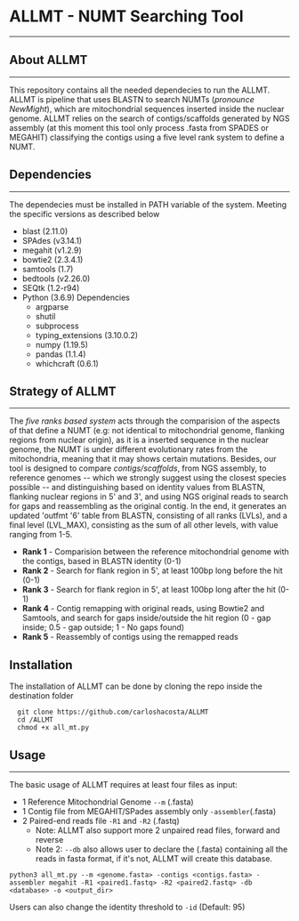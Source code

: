 # ALLMT - NUMT Searching Tool
___

## About ALLMT
___

This repository contains all the needed dependecies to run the ALLMT. ALLMT is pipeline that uses BLASTN to search NUMTs (_pronounce NewMight_), which are mitochondrial sequences inserted inside the nuclear genome. ALLMT relies on the search of contigs/scaffolds generated by NGS assembly (at this moment this tool only process .fasta from SPADES or MEGAHIT) classifying the contigs using a five level rank system to define a NUMT.

## Dependencies 
___

The dependecies must be installed in PATH variable of the system. Meeting the specific versions as described below

* blast (2.11.0)
* SPAdes (v3.14.1)
* megahit (v1.2.9)
* bowtie2 (2.3.4.1)
* samtools (1.7)
* bedtools (v2.26.0)
* SEQtk (1.2-r94)
* Python (3.6.9) Dependencies
  * argparse
  * shutil
  * subprocess
  * typing_extensions (3.10.0.2)
  * numpy (1.19.5)
  * pandas (1.1.4)
  * whichcraft (0.6.1)

## Strategy of ALLMT
___

The _five ranks based system_ acts through the comparision of the aspects of that define a NUMT (e.g: not identical to mitochondrial genome, flanking regions from nuclear origin), as it is a inserted sequence in the nuclear genome, the NUMT is under different evolutionary rates from the mitochondria, meaning that it may shows certain mutations. Besides, our tool is designed to compare *contigs/scaffolds*, from NGS assembly, to reference genomes -- which we strongly suggest using the closest species possible -- and distinguishing based on identity values from BLASTN, flanking nuclear regions in 5' and 3', and using NGS original reads to search for gaps and reassembling as the original contig. In the end, it generates an updated 'outfmt '6' table from BLASTN, consisting of all ranks (LVLs), and a final level (LVL_MAX), consisting as the sum of all other levels, with value ranging from 1-5.

* **Rank 1** - Comparision between the reference mitochondrial genome with the contigs, based in BLASTN identity (0-1) 
* **Rank 2** - Search for flank region in 5', at least 100bp long before the hit (0-1)
* **Rank 3** - Search for flank region in 5', at least 100bp long after the hit (0-1)
* **Rank 4** - Contig remapping with original reads, using Bowtie2 and Samtools, and search for gaps inside/outside the hit region (0 - gap inside; 0.5 - gap outside; 1 - No gaps found)
* **Rank 5** - Reassembly of contigs using the remapped reads

## Installation

The installation of ALLMT can be done by cloning the repo inside the destination folder

```
  git clone https://github.com/carloshacosta/ALLMT
  cd /ALLMT
  chmod +x all_mt.py
```

## Usage
___

The basic usage of ALLMT requires at least four files as input:
* 1 Reference Mitochondrial Genome `--m` (.fasta)
* 1 Contig file from MEGAHIT/SPades assembly only `-assembler`(.fasta)
* 2 Paired-end reads file `-R1` and `-R2` (.fastq)
  * Note: ALLMT also support more 2 unpaired read files, forward and reverse
  * Note 2: `--db` also allows user to declare the (.fasta) containing all the reads in fasta format, if it's not, ALLMT will create this database. 

```  
python3 all_mt.py --m <genome.fasta> -contigs <contigs.fasta> -assembler megahit -R1 <paired1.fastq> -R2 <paired2.fastq> -db <database> -o <output_dir>
```
Users can also change the identity threshold to `-id` (Default: 95)